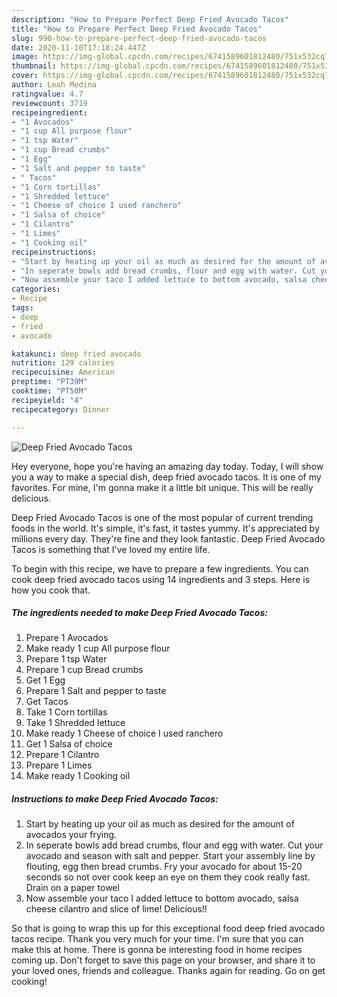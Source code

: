 ```yaml
---
description: "How to Prepare Perfect Deep Fried Avocado Tacos"
title: "How to Prepare Perfect Deep Fried Avocado Tacos"
slug: 990-how-to-prepare-perfect-deep-fried-avocado-tacos
date: 2020-11-10T17:18:24.447Z
image: https://img-global.cpcdn.com/recipes/6741589601812480/751x532cq70/deep-fried-avocado-tacos-recipe-main-photo.jpg
thumbnail: https://img-global.cpcdn.com/recipes/6741589601812480/751x532cq70/deep-fried-avocado-tacos-recipe-main-photo.jpg
cover: https://img-global.cpcdn.com/recipes/6741589601812480/751x532cq70/deep-fried-avocado-tacos-recipe-main-photo.jpg
author: Leah Medina
ratingvalue: 4.7
reviewcount: 3719
recipeingredient:
- "1 Avocados"
- "1 cup All purpose flour"
- "1 tsp Water"
- "1 cup Bread crumbs"
- "1 Egg"
- "1 Salt and pepper to taste"
- " Tacos"
- "1 Corn tortillas"
- "1 Shredded lettuce"
- "1 Cheese of choice I used ranchero"
- "1 Salsa of choice"
- "1 Cilantro"
- "1 Limes"
- "1 Cooking oil"
recipeinstructions:
- "Start by heating up your oil as much as desired for the amount of avocados your frying."
- "In seperate bowls add bread crumbs, flour and egg with water. Cut your avocado and season with salt and pepper. Start your assembly line by flouting, egg then bread crumbs. Fry your avocado for about 15-20 seconds so not over cook keep an eye on them they cook really fast. Drain on a paper towel"
- "Now assemble your taco I added lettuce to bottom avocado, salsa cheese cilantro and slice of lime! Delicious!!"
categories:
- Recipe
tags:
- deep
- fried
- avocado

katakunci: deep fried avocado 
nutrition: 129 calories
recipecuisine: American
preptime: "PT39M"
cooktime: "PT50M"
recipeyield: "4"
recipecategory: Dinner

---
```



![Deep Fried Avocado Tacos](https://img-global.cpcdn.com/recipes/6741589601812480/751x532cq70/deep-fried-avocado-tacos-recipe-main-photo.jpg)

Hey everyone, hope you're having an amazing day today. Today, I will show you a way to make a special dish, deep fried avocado tacos. It is one of my favorites. For mine, I'm gonna make it a little bit unique. This will be really delicious.



Deep Fried Avocado Tacos is one of the most popular of current trending foods in the world. It's simple, it's fast, it tastes yummy. It's appreciated by millions every day. They're fine and they look fantastic. Deep Fried Avocado Tacos is something that I've loved my entire life.


To begin with this recipe, we have to prepare a few ingredients. You can cook deep fried avocado tacos using 14 ingredients and 3 steps. Here is how you cook that.

<!--inarticleads1-->

##### The ingredients needed to make Deep Fried Avocado Tacos:

1. Prepare 1 Avocados
1. Make ready 1 cup All purpose flour
1. Prepare 1 tsp Water
1. Prepare 1 cup Bread crumbs
1. Get 1 Egg
1. Prepare 1 Salt and pepper to taste
1. Get  Tacos
1. Take 1 Corn tortillas
1. Take 1 Shredded lettuce
1. Make ready 1 Cheese of choice I used ranchero
1. Get 1 Salsa of choice
1. Prepare 1 Cilantro
1. Prepare 1 Limes
1. Make ready 1 Cooking oil




<!--inarticleads2-->

##### Instructions to make Deep Fried Avocado Tacos:

1. Start by heating up your oil as much as desired for the amount of avocados your frying.
1. In seperate bowls add bread crumbs, flour and egg with water. Cut your avocado and season with salt and pepper. Start your assembly line by flouting, egg then bread crumbs. Fry your avocado for about 15-20 seconds so not over cook keep an eye on them they cook really fast. Drain on a paper towel
1. Now assemble your taco I added lettuce to bottom avocado, salsa cheese cilantro and slice of lime! Delicious!!




So that is going to wrap this up for this exceptional food deep fried avocado tacos recipe. Thank you very much for your time. I'm sure that you can make this at home. There is gonna be interesting food in home recipes coming up. Don't forget to save this page on your browser, and share it to your loved ones, friends and colleague. Thanks again for reading. Go on get cooking!
